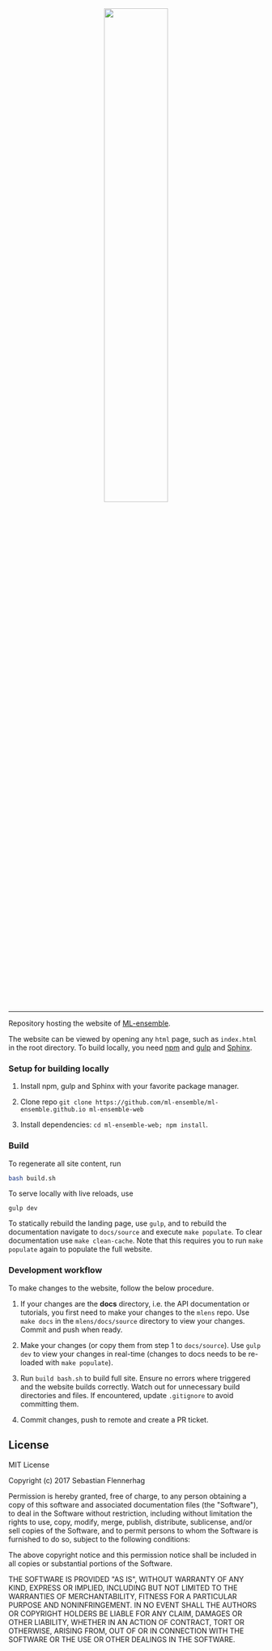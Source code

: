 <div align="center">
<img src="docs/source/_static/img/logo.png" width="50%"><br><br>
</div>
<hr>

Repository hosting the website of [ML-ensemble](http://ml-ensemble.com). 

The website can be viewed by opening any ``html`` page, such as ``index.html`` in the root directory. 
To build locally, you need [npm](https://www.npmjs.com/get-npm) and [gulp](https://www.npmjs.com/package/gulp) and [Sphinx](http://www.sphinx-doc.org/en/stable).

### Setup for building locally

1. Install npm, gulp and Sphinx with your favorite package manager.

2. Clone repo ``git clone https://github.com/ml-ensemble/ml-ensemble.github.io ml-ensemble-web``

3. Install dependencies: ``cd ml-ensemble-web; npm install``. 

### Build

To regenerate all site content, run
```bash
bash build.sh
```

To serve locally with live reloads, use

```
gulp dev
```

To statically rebuild the landing page, use ``gulp``, and to rebuild the documentation navigate to ``docs/source`` and execute ``make populate``. To clear documentation use ``make clean-cache``. 
Note that this requires you to run ``make populate`` again to populate the full website. 

### Development workflow

To make changes to the website, follow the below procedure.

1. If your changes are the **docs** directory, i.e. the API documentation or tutorials, you first need to make your changes to the ``mlens`` repo. Use ``make docs`` in the ``mlens/docs/source`` directory to view your changes. Commit and push when ready.

2. Make your changes (or copy them from step 1 to ``docs/source``). Use ``gulp dev`` to view your changes in real-time (changes to docs needs to be re-loaded with ``make populate``).

2. Run ``build bash.sh`` to build full site. Ensure no errors where triggered and the website builds correctly. Watch out for unnecessary build directories and files. If encountered, update ``.gitignore`` to avoid committing them.

4. Commit changes, push to remote and create a PR ticket.


## License

MIT License

Copyright (c) 2017 Sebastian Flennerhag

Permission is hereby granted, free of charge, to any person obtaining a copy
of this software and associated documentation files (the "Software"), to deal
in the Software without restriction, including without limitation the rights
to use, copy, modify, merge, publish, distribute, sublicense, and/or sell
copies of the Software, and to permit persons to whom the Software is
furnished to do so, subject to the following conditions:

The above copyright notice and this permission notice shall be included in all
copies or substantial portions of the Software.

THE SOFTWARE IS PROVIDED "AS IS", WITHOUT WARRANTY OF ANY KIND, EXPRESS OR
IMPLIED, INCLUDING BUT NOT LIMITED TO THE WARRANTIES OF MERCHANTABILITY,
FITNESS FOR A PARTICULAR PURPOSE AND NONINFRINGEMENT. IN NO EVENT SHALL THE
AUTHORS OR COPYRIGHT HOLDERS BE LIABLE FOR ANY CLAIM, DAMAGES OR OTHER
LIABILITY, WHETHER IN AN ACTION OF CONTRACT, TORT OR OTHERWISE, ARISING FROM,
OUT OF OR IN CONNECTION WITH THE SOFTWARE OR THE USE OR OTHER DEALINGS IN THE
SOFTWARE.
